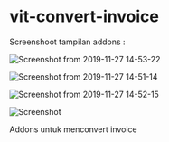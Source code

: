 # vit-convert-invoice
  
 Screenshoot tampilan addons : 

![Screenshot from 2019-11-27 14-53-22](https://user-images.githubusercontent.com/43681671/69704293-b2d53200-1125-11ea-8600-2dbb1bb1b0bb.png)
 
![Screenshot from 2019-11-27 14-51-14](https://user-images.githubusercontent.com/43681671/69704108-6b4ea600-1125-11ea-8139-c9a13bf8ab04.png)

![Screenshot from 2019-11-27 14-52-15](https://user-images.githubusercontent.com/43681671/69704226-9802bd80-1125-11ea-82b0-02c43d26c9a8.png)

![Screenshot](https://github.com/KejawenLab/SemartHris/blob/master/preview/preview2.png)


Addons untuk menconvert invoice
